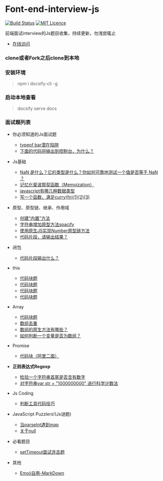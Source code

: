 # Font-end-interview-js

[![Build Status](https://travis-ci.org/nieyafei/front-end-interview-js.svg?branch=master)](https://travis-ci.org/nieyafei/front-end-interview-js)
[![MIT Licence](https://badges.frapsoft.com/os/mit/mit.svg?v=103)](https://opensource.org/licenses/mit-license.php)

前端面试interview的Js题目收集，持续更新，勿浅尝辄止

- [在线访问](http://codehtml.cn/front-end-interview-js/)

### clone或者Fork之后clone到本地

### 安装环境
> npm i docsify-cli -g

### 启动本地查看
> docsify serve docs

### 面试题列表

* 你必须知道的Js面试题
  * [<span></span>typeof bar潜在陷阱 <i class='iconS'></i><i class='iconS'></i><i class='iconS'></i>](basic.md)
  * [下面的代码将输出到控制台，为什么？](./docs/mustKnow/mk-1.md)

* Js基础
  * [NaN 是什么？它的类型是什么？你如何可靠地测试一个值是否等于 NaN ？](./docs/js-nan.md)
  * [<span></span>记忆化斐波那契函数（Memoization）](./docs/js-memoi.md)
  * [javascript有哪几种数据类型](./docs/js-1-2.md)
  * [写一个函数，满足curry(fn)(1)(2)(3)](./docs/js-1-3.md)

* 原型、原型链、继承、作用域
  * [创建“内置”方法 <i class='iconS'></i><i class='iconS'></i>](./docs/js-1-1.md)
  * [字符串增加原型方法spacify](./docs/string-1.md)
  * [使用原生JS实现Number原型链方法](./docs/js-1-4.md)
  * [代码片段，请输出结果？](./docs/js-1-5.md)

* 闭包
  * [<span></span>代码片段输出什么？<i class='iconS'></i><i class='iconS'></i>](./docs/bb-1.md)

* this
  * [代码块题 <i class='iconS'></i><i class='iconS'></i><i class='iconS'></i>](./docs/this-1.md)
  * [代码块题](./docs/this-2.md)
  * [代码块题](./docs/this-3.md)
  * [代码块题](./docs/this-4.md)
  
* Array
  * [代码块题](./docs/array-1.md)
  * [数组去重](./docs/array-2.md)
  * [数组的原生方法有哪些？](./docs/array-3.md)
  * [<span></span>如何判断一个变量是否为数组？<i class='iconS'></i><i class='iconS'></i>](./docs/array-4.md)

* Promise
  * [<span></span>代码块（阿里二面）<span class="new"></span>](./docs/promise-1.md)

* <strong>正则表达式Regexp</strong>
  * [检验一个字符串首尾是否含有数字 <i class='iconS'></i><i class='iconS'></i>](./docs/regexp/regexp-1.md)
  * [<span></span>对字符串var str = "1000000000" 进行科学计数法](./docs/regexp/regexp-2.md)

* Js Coding
  * [判断工具代码技巧](./docs/codes.md)

* JavaScript Puzzlers!(Js谜题)
  * [当parseInt遇到map](./docs/reallyKnow/rk-1.md)
  * [关于null](.docs/reallyKnow/rk-2.md)

* 必看题目
  * [<span></span>setTimeout面试连击题](./docs/important-1.md)

* 其他
  * [Emoji自用-MarkDown](./docs/emoji.md)